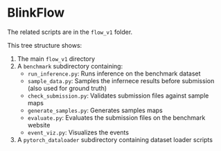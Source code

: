 # BlinkFlow

The related scripts are in the `flow_v1` folder.

This tree structure shows:
1. The main `flow_v1` directory
2. A `benchmark` subdirectory containing:
   - `run_inference.py`: Runs inference on the benchmark dataset
   - `sample_data.py`: Samples the infernece results before submission (also used for ground truth)
   - `check_submission.py`: Validates submission files against sample maps
   - `generate_samples.py`: Generates samples maps
   - `evaluate.py`: Evaluates the submission files on the benchmark website
   - `event_viz.py`: Visualizes the events
3. A `pytorch_dataloader` subdirectory containing dataset loader scripts
